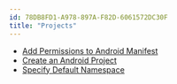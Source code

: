 ```yaml
---
id: 78DB8FD1-A978-897A-F82D-6061572DC30F
title: "Projects"
---
```


-   [Add Permissions to Android Manifest](/recipes/android/general/projects/add_permissions_to_android_manifest) 
-   [Create an Android Project](/recipes/android/general/projects/create_an_android_project) 
-   [Specify Default Namespace](/recipes/android/general/projects/specify_default_namespace)
